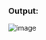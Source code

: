 ### Output:
![image](https://github.com/user-attachments/assets/53a57a50-0a36-4d55-931e-dab5eaf631c7)

